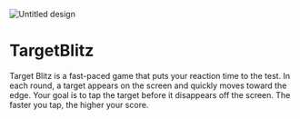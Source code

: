 
![Untitled design](https://user-images.githubusercontent.com/99970131/206638061-cc302f94-d1d4-4689-ac92-3160e24b4594.png)

# TargetBlitz
Target Blitz is a fast-paced game that puts your reaction time to the test. In each round, a target appears on the screen and quickly moves toward the edge. Your goal is to tap the target before it disappears off the screen. The faster you tap, the higher your score.
